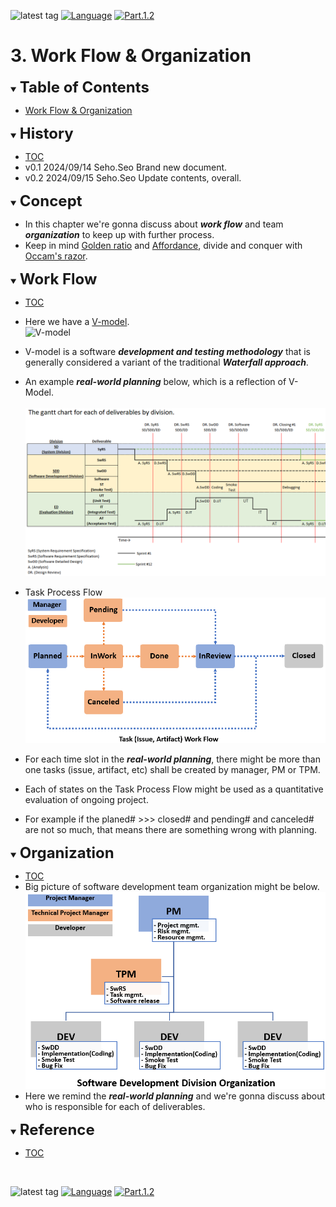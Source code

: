 ![latest tag](https://img.shields.io/github/v/tag/gtuja/CSC_MS.svg?color=brightgreen)
[![Language](https://img.shields.io/badge/Language-%E6%97%A5%E6%9C%AC%E8%AA%9E-brightgreen)](https://github.com/gtuja/CSC_MS/blob/main/Part1/3.ProcessAndOrganization.md)
[![Part.1.2](https://img.shields.io/badge/Part.1-2.HelloMCU-brightgreen)](https://github.com/gtuja/CSC_MS/blob/main/Part1/2.Hello%20MCU_en.md)

# 3. Work Flow & Organization

<div id="toc"></div>
<details open>
<summary><font size="5"><b>Table of Contents</b></font></summary>

- [Work Flow \& Organization](#work-flow--organization)

</details>

<div id="history"></div>
<details open>
<summary><font size="5"><b>History</b></font></summary> 

- [TOC](#toc)<br>
- v0.1 2024/09/14 Seho.Seo Brand new document.
- v0.2 2024/09/15 Seho.Seo Update contents, overall.

</details>

<div id="Concept"></div>
<details open>
<summary><font size="5"><b>Concept</b></font></summary>

- In this chapter we're gonna discuss about ***work flow*** and team ***organization*** to keep up with further process.
- Keep in mind [Golden ratio](https://en.m.wikipedia.org/wiki/Golden_ratio) and [Affordance](https://en.m.wikipedia.org/wiki/Affordance), divide and conquer with [Occam's razor](https://en.m.wikipedia.org/wiki/Occam%27s_razor). 

</details>

<div id="Work_Flow"></div>
<details open>
<summary><font size="5"><b>Work Flow</b></font></summary>

- [TOC](#toc)<br>
- Here we have a [V-model](https://kruschecompany.com/v-model-software-development-methodology/).<br>
![V-model](https://kruschecompany.com/wp-content/uploads/2021/09/V-model-for-software-development-infographic-diagram.png)
- V-model is a software ***development and testing methodology*** that is generally considered a variant of the traditional ***Waterfall approach***. 
- An example ***real-world planning*** below, which is a reflection of V-Model.<br><br>
![gantt_chart_deliverables_by_division](https://github.com/gtuja/CSC_MS/blob/main/Resources/Part1/Part1_gantt_chart_deliverables_by_division.png)<br>
- Task Process Flow<br>
![TaskWorkFlow](https://github.com/gtuja/CSC_MS/blob/main/Resources/Part1/Part1_TaskWorkFlow.png)<br>

- For each time slot in the ***real-world planning***, there might be more than one tasks (issue, artifact, etc) shall be created by manager, PM or TPM.
- Each of states on the Task Process Flow might be used as a quantitative evaluation of ongoing project.
- For example if the planed# >>> closed# and pending# and canceled# are not so much, that means there are something wrong with planning.

</details>

<div id="Organization"></div>
<details open>
<summary><font size="5"><b>Organization</b></font></summary>

- [TOC](#toc)<br>
- Big picture of software development team organization might be below.<br>
![SDD-Organization](https://github.com/gtuja/CSC_MS/blob/main/Resources/Part1/Part1_SoftwareDevelopmentOrganization.png)<br>
- Here we remind the ***real-world planning*** and we're gonna discuss about who is responsible for each of deliverables.

</details>

<div id="Reference"></div>
<details open>
<summary><font size="5"><b>Reference</b></font></summary>

- [TOC](#toc)<br>

</details>
<br>

![latest tag](https://img.shields.io/github/v/tag/gtuja/CSC_MS.svg?color=brightgreen)
[![Language](https://img.shields.io/badge/Language-%E6%97%A5%E6%9C%AC%E8%AA%9E-brightgreen)](https://github.com/gtuja/CSC_MS/blob/main/Part1/3.ProcessAndOrganization.md)
[![Part.1.2](https://img.shields.io/badge/Part.1-2.HelloMCU-brightgreen)](https://github.com/gtuja/CSC_MS/blob/main/Part1/2.Hello%20MCU_en.md)
